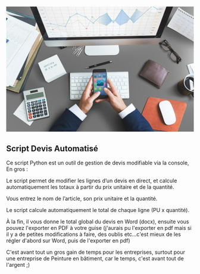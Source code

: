 <p align="center">
  <img src="devis.jpg"  width="800">
</p>

## Script Devis Automatisé

Ce script Python est un outil de gestion de devis modifiable via la console, En gros :

Le script permet de modifier les lignes d’un devis en direct, et calcule automatiquement les totaux à partir du prix unitaire et de la quantité.

Vous entrez le nom de l’article, son prix unitaire et la quantité.

Le script calcule automatiquement le total de chaque ligne (PU x quantité).

À la fin, il vous donne le total global du devis en Word (docx), ensuite vous pouvez l'exporter en PDF à votre guise (j'aurais pu l'exporter en pdf mais si il y a de petites modifications à faire, des oublis etc...c'est mieux de les régler d'abord sur Word, puis de l'exporter en pdf) 

C'est avant tout un gros gain de temps pour les entreprises, surtout pour une entreprise de Peinture en bâtiment, car le temps, c'est avant tout de l'argent ;)

